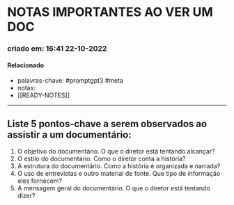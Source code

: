 # NOTAS IMPORTANTES AO VER UM DOC
### criado em: 16:41 22-10-2022

#### Relacionado
- palavras-chave: #promptgpt3 #meta 
- notas:
- [[READY-NOTES]]
---
## Liste 5 pontos-chave a serem observados ao assistir a um documentário:

1. O objetivo do documentário. O que o diretor está tentando alcançar?
2. O estilo do documentário. Como o diretor conta a história?
3. A estrutura do documentário. Como a história é organizada e narrada?
4. O uso de entrevistas e outro material de fonte. Que tipo de informação eles fornecem?
5. A mensagem geral do documentário. O que o diretor está tentando dizer?

